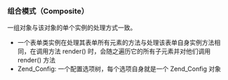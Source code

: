 ### 组合模式（Composite）

一组对象与该对象的单个实例的处理方式一致。

- 一个表单类实例在处理其表单所有元素的方法与处理该表单自身实例方法相同，在调用方法 render() 时，会随之遍历它的所有子元素并对他们调用 render() 方法
- Zend_Config: 一个配置选项树，每个选项自身就是一个 Zend_Config 对象
